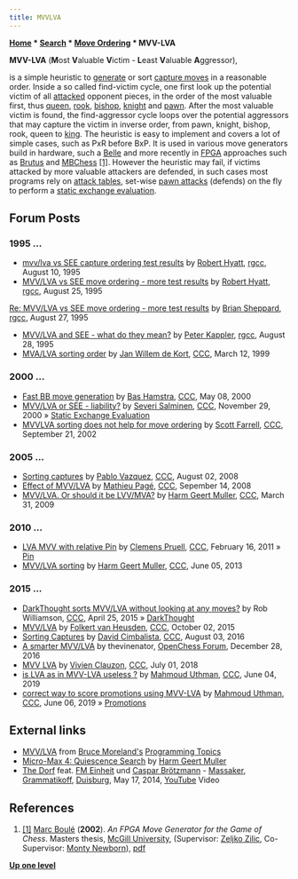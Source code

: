 ```yaml
---
title: MVVLVA
---
```

**[Home](Home "Home") \* [Search](Search "Search") \* [Move Ordering](Move_Ordering "Move Ordering") \* MVV-LVA**


**MVV-LVA** (**M**ost **V**aluable **V**ictim - **L**east **V**aluable **A**ggressor),  

is a simple heuristic to [generate](Move_Generation "Move Generation") or sort [capture moves](Captures "Captures") in a reasonable order. Inside a so called find-victim cycle, one first look up the potential victim of all [attacked](Attacks "Attacks") opponent pieces, in the order of the most valuable first, thus [queen](Queen "Queen"), [rook](Rook "Rook"), [bishop](Bishop "Bishop"), [knight](Knight "Knight") and [pawn](Pawn "Pawn"). After the most valuable victim is found, the find-aggressor cycle loops over the potential aggressors that may capture the victim in inverse order, from pawn, knight, bishop, rook, queen to [king](King "King"). The heuristic is easy to implement and covers a lot of simple cases, such as PxR before BxP. It is used in various move generators build in hardware, such a [Belle](Belle#Hardware "Belle") and more recently in [FPGA](FPGA "FPGA") approaches such as [Brutus](Brutus "Brutus") and [MBChess](MBChess "MBChess") <a id="cite-note-1" href="#cite-ref-1">[1]</a>. However the heuristic may fail, if victims attacked by more valuable attackers are defended, in such cases most programs rely on [attack tables](Attack_and_Defend_Maps "Attack and Defend Maps"), set-wise [pawn attacks](Pawn_Attacks_(Bitboards)#PawnAttacks "Pawn Attacks (Bitboards)") (defends) on the fly to perform a [static exchange evaluation](Static_Exchange_Evaluation "Static Exchange Evaluation").



## Forum Posts


### 1995 ...


* [mvv/lva vs SEE capture ordering test results](http://groups.google.com/group/rec.games.chess.computer/browse_frm/thread/1fa5e36362f5dde4) by [Robert Hyatt](Robert_Hyatt "Robert Hyatt"), [rgcc](Computer_Chess_Forums "Computer Chess Forums"), August 10, 1995
* [MVV/LVA vs SEE move ordering - more test results](http://groups.google.com/group/rec.games.chess.computer/browse_frm/thread/645f44f84102e450) by [Robert Hyatt](Robert_Hyatt "Robert Hyatt"), [rgcc](Computer_Chess_Forums "Computer Chess Forums"), August 25, 1995


 [Re: MVV/LVA vs SEE move ordering - more test results](http://groups.google.com/group/rec.games.chess.computer/msg/1951744da404fc33) by [Brian Sheppard](Brian_Sheppard "Brian Sheppard"), [rgcc](Computer_Chess_Forums "Computer Chess Forums"), August 27, 1995
* [MVV/LVA and SEE - what do they mean?](https://groups.google.com/d/msg/rec.games.chess.computer/5byhl_6Jmc8/D1QAR146VLIJ) by [Peter Kappler](Peter_Kappler "Peter Kappler"), [rgcc](Computer_Chess_Forums "Computer Chess Forums"), August 28, 1995
* [MVA/LVA sorting order](https://www.stmintz.com/ccc/index.php?id=45655) by [Jan Willem de Kort](index.php?title=Jan_Willem_de_Kort&action=edit&redlink=1 "Jan Willem de Kort (page does not exist)"), [CCC](CCC "CCC"), March 12, 1999


### 2000 ...


* [Fast BB move generation](https://www.stmintz.com/ccc/index.php?id=109588) by [Bas Hamstra](Bas_Hamstra "Bas Hamstra"), [CCC](CCC "CCC"), May 08, 2000
* [MVV/LVA or SEE - liability?](https://www.stmintz.com/ccc/index.php?id=141813) by [Severi Salminen](Severi_Salminen "Severi Salminen"), [CCC](CCC "CCC"), November 29, 2000 » [Static Exchange Evaluation](Static_Exchange_Evaluation "Static Exchange Evaluation")
* [MVVLVA sorting does not help for move ordering](https://www.stmintz.com/ccc/index.php?id=253151) by [Scott Farrell](Scott_Farrell "Scott Farrell"), [CCC](CCC "CCC"), September 21, 2002


### 2005 ...


* [Sorting captures](http://www.talkchess.com/forum/viewtopic.php?t=22755) by [Pablo Vazquez](Pablo_Vazquez "Pablo Vazquez"), [CCC](CCC "CCC"), August 02, 2008
* [Effect of MVV/LVA](http://www.talkchess.com/forum/viewtopic.php?t=23727) by [Mathieu Pagé](Mathieu_Pag%C3%A9 "Mathieu Pagé"), [CCC](CCC "CCC"), Sepember 14, 2008
* [MVV/LVA. Or should it be LVV/MVA?](http://www.talkchess.com/forum/viewtopic.php?t=27254) by [Harm Geert Muller](Harm_Geert_Muller "Harm Geert Muller"), [CCC](CCC "CCC"), March 31, 2009


### 2010 ...


* [LVA MVV with relative Pin](http://www.talkchess.com/forum/viewtopic.php?topic_view=threads&p=395213) by [Clemens Pruell](index.php?title=Clemens_Pruell&action=edit&redlink=1 "Clemens Pruell (page does not exist)"), [CCC](CCC "CCC"), February 16, 2011 » [Pin](Pin "Pin")
* [MVV/LVA sorting](http://www.talkchess.com/forum/viewtopic.php?t=48202) by [Harm Geert Muller](Harm_Geert_Muller "Harm Geert Muller"), [CCC](CCC "CCC"), June 05, 2013


### 2015 ...


* [DarkThought sorts MVV/LVA without looking at any moves?](http://www.talkchess.com/forum/viewtopic.php?t=56114) by Rob Williamson, [CCC](CCC "CCC"), April 25, 2015 » [DarkThought](DarkThought "DarkThought")
* [MVV/LVA](http://www.talkchess.com/forum/viewtopic.php?t=57813) by [Folkert van Heusden](Folkert_van_Heusden "Folkert van Heusden"), [CCC](CCC "CCC"), October 02, 2015
* [Sorting Captures](http://www.talkchess.com/forum/viewtopic.php?t=61021) by [David Cimbalista](index.php?title=David_Cimbalista&action=edit&redlink=1 "David Cimbalista (page does not exist)"), [CCC](CCC "CCC"), August 03, 2016
* [A smarter MVV/LVA](http://www.open-chess.org/viewtopic.php?f=5&t=3058) by thevinenator, [OpenChess Forum](Computer_Chess_Forums "Computer Chess Forums"), December 28, 2016
* [MVV LVA](http://www.talkchess.com/forum3/viewtopic.php?f=7&t=67873) by [Vivien Clauzon](Vivien_Clauzon "Vivien Clauzon"), [CCC](CCC "CCC"), July 01, 2018
* [is LVA as in MVV-LVA useless ?](http://www.talkchess.com/forum3/viewtopic.php?f=7&t=70918) by [Mahmoud Uthman](index.php?title=Mahmoud_Uthman&action=edit&redlink=1 "Mahmoud Uthman (page does not exist)"), [CCC](CCC "CCC"), June 04, 2019
* [correct way to score promotions using MVV-LVA](http://www.talkchess.com/forum3/viewtopic.php?f=7&t=70936) by [Mahmoud Uthman](index.php?title=Mahmoud_Uthman&action=edit&redlink=1 "Mahmoud Uthman (page does not exist)"), [CCC](CCC "CCC"), June 06, 2019 » [Promotions](Promotions "Promotions")


## External links


* [MVV/LVA](http://web.archive.org/web/20040427014440/brucemo.com/compchess/programming/quiescent.htm#MVVLVA) from [Bruce Moreland's](Bruce_Moreland "Bruce Moreland") [Programming Topics](http://web.archive.org/web/20040403211728/brucemo.com/compchess/programming/index.htm)
* [Micro-Max 4: Quiescence Search](http://home.hccnet.nl/h.g.muller/mvv.html) by [Harm Geert Muller](Harm_Geert_Muller "Harm Geert Muller")
* [The Dorf](Category:The_Dorf "Category:The Dorf") feat. [FM Einheit](https://en.wikipedia.org/wiki/F.M._Einheit) und [Caspar Brötzmann](https://en.wikipedia.org/wiki/Caspar_Br%C3%B6tzmann) - [Massaker](https://en.wikipedia.org/wiki/Home_(Caspar_Br%C3%B6tzmann_Massaker_album)), [Grammatikoff](http://www.grammatikoff.de/), [Duisburg](https://en.wikipedia.org/wiki/Duisburg), May 17, 2014, [YouTube](https://en.wikipedia.org/wiki/YouTube) Video


 
## References


1. <a id="cite-ref-1" href="#cite-note-1">[1]</a> [Marc Boulé](Marc_Boul%C3%A9 "Marc Boulé") (**2002**). *An FPGA Move Generator for the Game of Chess*. Masters thesis, [McGill University](McGill_University "McGill University"), (Supervisor: [Zeljko Zilic](Zeljko_Zilic "Zeljko Zilic"), Co-Supervisor: [Monty Newborn](Monroe_Newborn "Monroe Newborn")), [pdf](http://www.iml.ece.mcgill.ca/%7Emboule/files/mbthesis02.pdf)

**[Up one level](Move_Ordering "Move Ordering")**







 

